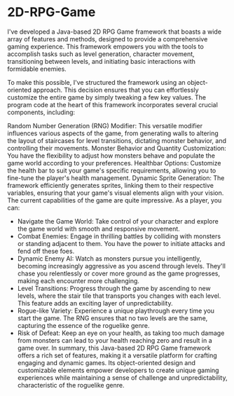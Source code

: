 # 2D-RPG-Game

I've developed a Java-based 2D RPG Game framework that boasts a wide array of features and methods, designed to provide a comprehensive gaming experience. This framework empowers you with the tools to accomplish tasks such as level generation, character movement, transitioning between levels, and initiating basic interactions with formidable enemies.

To make this possible, I've structured the framework using an object-oriented approach. This decision ensures that you can effortlessly customize the entire game by simply tweaking a few key values. The program code at the heart of this framework incorporates several crucial components, including:

Random Number Generation (RNG) Modifier: This versatile modifier influences various aspects of the game, from generating walls to altering the layout of staircases for level transitions, dictating monster behavior, and controlling their movements.
Monster Behavior and Quantity Customization: You have the flexibility to adjust how monsters behave and populate the game world according to your preferences.
Healthbar Options: Customize the health bar to suit your game's specific requirements, allowing you to fine-tune the player's health management.
Dynamic Sprite Generation: The framework efficiently generates sprites, linking them to their respective variables, ensuring that your game's visual elements align with your vision.
The current capabilities of the game are quite impressive. As a player, you can:

- Navigate the Game World: Take control of your character and explore the game world with smooth and responsive movement.
- Combat Enemies: Engage in thrilling battles by colliding with monsters or standing adjacent to them. You have the power to initiate attacks and fend off these foes.
- Dynamic Enemy AI: Watch as monsters pursue you intelligently, becoming increasingly aggressive as you ascend through levels. They'll chase you relentlessly or cover more ground as the game progresses, making each encounter more challenging.
- Level Transitions: Progress through the game by ascending to new levels, where the stair tile that transports you changes with each level. This feature adds an exciting layer of unpredictability.
- Rogue-like Variety: Experience a unique playthrough every time you start the game. The RNG ensures that no two levels are the same, capturing the essence of the roguelike genre.
- Risk of Defeat: Keep an eye on your health, as taking too much damage from monsters can lead to your health reaching zero and result in a game over.
In summary, this Java-based 2D RPG Game framework offers a rich set of features, making it a versatile platform for crafting engaging and dynamic games. Its object-oriented design and customizable elements empower developers to create unique gaming experiences while maintaining a sense of challenge and unpredictability, characteristic of the roguelike genre.